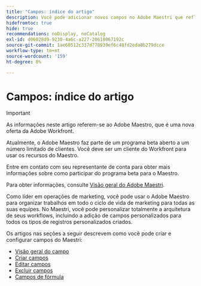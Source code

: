 ```yaml
---
title: "Campos: índice do artigo"
description: Você pode adicionar novos campos no Adobe Maestri que refletem o ciclo de vida da sua organização. Os campos são atributos de tipos de registro.
hidefromtoc: true
hide: true
recommendations: noDisplay, noCatalog
exl-id: d06028d9-9230-4a6c-a227-20618067192c
source-git-commit: 1ae60512c337d778939ef6c48fd2eda8b279dcce
workflow-type: tm+mt
source-wordcount: '159'
ht-degree: 0%

---
```


# Campos: índice do artigo

<!--
title: Adobe Maestro fields
description:You can add new fields in Adobe Maestro that reflect your organization's lifecycle. Fields are attributes of record types. 
hidefromtoc: yes
author: Alina
feature: Work Management (***************WE NEED A NEW ONE HERE***********)
role: User, Admin
hide: yes
-->

<!--update the metadata with real information when making this available in TOC and in the left nav-->

>[!IMPORTANT]
>
>As informações neste artigo referem-se ao Adobe Maestro, que é uma nova oferta da Adobe Workfront.
>
>Atualmente, o Adobe Maestro faz parte de um programa beta aberto a um número limitado de clientes. Você deve ser um cliente do Workfront para usar os recursos do Maestro.
>
>Entre em contato com seu representante de conta para obter mais informações sobre como participar do programa beta para o Maestro.
>
>Para obter informações, consulte [Visão geral do Adobe Maestri](../maestro-overview.md).

Como líder em operações de marketing, você pode usar o Adobe Maestro para organizar trabalhos em todo o ciclo de vida de marketing para todas as suas equipes. No Maestri, você pode personalizar totalmente a arquitetura de seus workflows, incluindo a adição de campos personalizados para todos os tipos de registros personalizados criados.

Os artigos nas seções a seguir descrevem como você pode criar e configurar campos do Maestri:

* [Visão geral do campo](../fields/fields-overview.md)
* [Criar campos](../fields/create-fields.md)
* [Editar campos](../fields/edit-fields.md)
* [Excluir campos](../fields/delete-fields.md)
* [Campos de fórmula](../fields/formula-fields.md)
